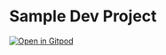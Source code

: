 # Sample Dev Project

[![Open in Gitpod](https://gitpod.io/button/open-in-gitpod.svg)](https://gitpod.io/#https://github.com/Raghav-Pal/DevelopmentProject/blob/master/src/test/java/com/tx/dev/DevProject/Test1.java)
